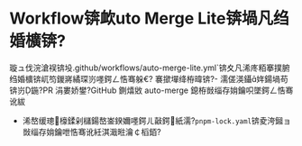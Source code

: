 ﻿# Workflow锛欰uto Merge Lite锛堝凡绉婚櫎锛?
璇ュ伐浣滄祦锛坄.github/workflows/auto-merge-lite.yml`锛夊凡浠庝粨搴撲腑绉婚櫎锛屼笉鍐嶈繘琛岃嚜鍔ㄥ悎骞躲€?
褰撳墠绛栫暐锛?- 濡傞渶鑷姩鍚堝苟锛岃鍦?PR 涓婁娇鐢?GitHub 鍘熺敓 auto-merge 鎴栫敱缁存姢鑰呮墜鍔ㄥ悎骞讹紱
- 浠嶅缓璁檺鍒剁櫧鍚嶅崟鍨嬭嚜鍔ㄦ敼鍔紙濡?`pnpm-lock.yaml`锛夌洿鎺ョ敱缁存姢鑰呭悎骞讹紝淇濈暀瀹￠槄銆?
